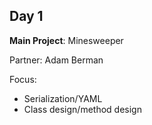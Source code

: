 Day 1
---
**Main Project**: Minesweeper

Partner: Adam Berman

Focus:

* Serialization/YAML
* Class design/method design